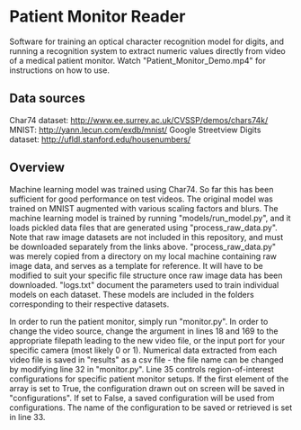 # Patient Monitor Reader

Software for training an optical character recognition model for digits, and running a recognition system to extract numeric
values directly from video of a medical patient monitor. Watch "Patient_Monitor_Demo.mp4" for instructions on how to use.

## Data sources

Char74 dataset: http://www.ee.surrey.ac.uk/CVSSP/demos/chars74k/
MNIST: http://yann.lecun.com/exdb/mnist/
Google Streetview Digits dataset: http://ufldl.stanford.edu/housenumbers/

## Overview

Machine learning model was trained using Char74. So far this has been sufficient for good performance on test videos. The
original model was trained on MNIST augmented with various scaling factors and blurs. The machine learning model is trained
by running "models/run_model.py", and it loads pickled data files that are generated using "process_raw_data.py". Note that raw image datasets
are not included in this repository, and must be downloaded separately from the links above. "process_raw_data.py" was merely copied
from a directory on my local machine containing raw image data, and serves as a template for reference. It will have to be modified
to suit your specific file structure once raw image data has been downloaded. "logs.txt" document the parameters used to train
individual models on each dataset. These models are included in the folders corresponding to their respective datasets.

In order to run the patient monitor, simply run "monitor.py". In order to change the video source, change the argument in lines
18 and 169 to the appropriate filepath leading to the new video file, or the input port for your specific camera (most likely 0 or 1).
Numerical data extracted from each video file is saved in "results" as a csv file - the file name can be changed by modifying line
32 in "monitor.py". Line 35 controls region-of-interest configurations for specific patient monitor setups. If the first element of the array
is set to True, the configuration drawn out on screen will be saved in "configurations". If set to False, a saved configuration will be used
from configurations. The name of the configuration to be saved or retrieved is set in line 33. 
